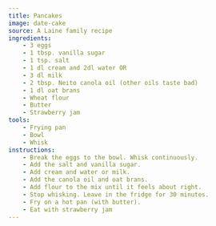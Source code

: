 ```yaml
---
title: Pancakes
image: date-cake
source: A Laine family recipe
ingredients:
    - 3 eggs
    - 1 tbsp. vanilla sugar
    - 1 tsp. salt
    - 1 dl cream and 2dl water OR
    - 3 dl milk
    - 2 tbsp. Neito canola oil (other oils taste bad)
    - 1 dl oat brans
    - Wheat flour
    - Butter
    - Strawberry jam
tools:
    - Frying pan
    - Bowl
    - Whisk
instructions:
    - Break the eggs to the bowl. Whisk continuously.
    - Add the salt and vanilla sugar.
    - Add cream and water or milk.
    - Add the canola oil and oat brans.
    - Add flour to the mix until it feels about right.
    - Stop whisking. Leave in the fridge for 30 minutes.
    - Fry on a hot pan (with butter).
    - Eat with strawberry jam
---
```

